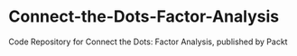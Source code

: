 # Connect-the-Dots-Factor-Analysis
Code Repository for Connect the Dots: Factor Analysis, published by Packt
